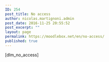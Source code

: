 ```yaml
---
ID: 254
post_title: No access
author: nicolas.martignoni.admin
post_date: 2016-11-25 20:55:52
post_excerpt: ""
layout: page
permalink: https://moodlebox.net/en/no-access/
published: true
---
```

[dlm_no_access]